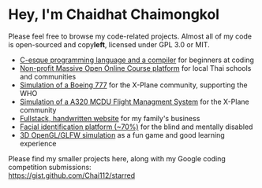 # Hey, I'm Chaidhat Chaimongkol
Please feel free to browse my code-related projects. Almost all of my code is open-sourced and copy**left**, licensed under GPL 3.0 or MIT.
- [C-esque programming language and a compiler](https://github.com/Chai112/MinC-Compiler) for beginners at coding
- [Non-profit Massive Open Online Course platform](https://github.com/Ike-Chai/Laymanns) for local Thai schools and communities
- [Simulation of a Boeing 777](https://github.com/Chai112/Boeing-777-300ER) for the X-Plane community, supporting the WHO
- [Simulation of a A320 MCDU Flight Managment System](https://github.com/JonathanOrr/A321Neo-FXPL) for the X-Plane community
- [Fullstack, handwritten website](https://github.com/Chai112/Website) for my family's business
- [Facial identification platform (~70%)](https://github.com/Chai112/AIFRED) for the blind and mentally disabled
- [3D OpenGL/GLFW simulation](https://github.com/Chai112/ESC) as a fun game and good learning experience

Please find my smaller projects here, along with my Google coding competition submissions:\
https://gist.github.com/Chai112/starred
